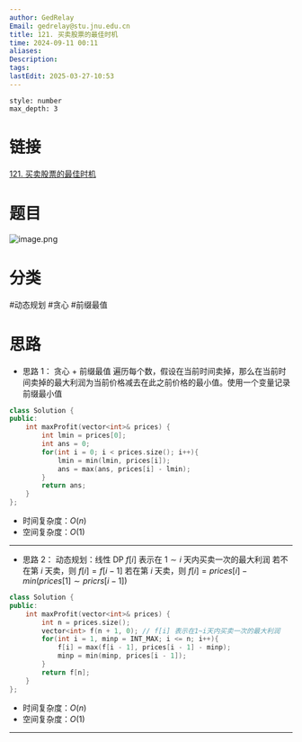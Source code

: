 ```yaml
---
author: GedRelay
Email: gedrelay@stu.jnu.edu.cn
title: 121. 买卖股票的最佳时机
time: 2024-09-11 00:11
aliases: 
Description: 
tags: 
lastEdit: 2025-03-27-10:53
---
```


```toc
style: number
max_depth: 3
```

# 链接
[121. 买卖股票的最佳时机](https://leetcode.cn/problems/best-time-to-buy-and-sell-stock/) 

# 题目
![image.png](https://ged-pic-bed.oss-cn-guangzhou.aliyuncs.com/img/202409110011005.png)


# 分类
#动态规划 #贪心 #前缀最值 

# 思路
- 思路 1：
贪心 + 前缀最值
遍历每个数，假设在当前时间卖掉，那么在当前时间卖掉的最大利润为当前价格减去在此之前价格的最小值。使用一个变量记录前缀最小值


```cpp
class Solution {
public:
    int maxProfit(vector<int>& prices) {
        int lmin = prices[0];
        int ans = 0;
        for(int i = 0; i < prices.size(); i++){
            lmin = min(lmin, prices[i]);
            ans = max(ans, prices[i] - lmin);
        }
        return ans;
    }
};
```


- 时间复杂度：${O\left( n \right)  }$ 
- 空间复杂度：${O\left( 1 \right)  }$ 


---

- 思路 2：
动态规划：线性 DP
$f[i]$ 表示在 $1\sim i$ 天内买卖一次的最大利润
若不在第 $i$ 天卖，则 $f[i] = f[i - 1]$ 
若在第 $i$ 天卖，则 $f[i] = prices[i] - min(prices[1] \sim  pricrs[i - 1])$  


```cpp
class Solution {
public:
    int maxProfit(vector<int>& prices) {
        int n = prices.size();
        vector<int> f(n + 1, 0); // f[i] 表示在1~i天内买卖一次的最大利润
        for(int i = 1, minp = INT_MAX; i <= n; i++){
	        f[i] = max(f[i - 1], prices[i - 1] - minp);
	        minp = min(minp, prices[i - 1]);
        }
        return f[n];
    }
};
```


- 时间复杂度：${O\left( n \right)  }$ 
- 空间复杂度：${O\left( 1 \right)  }$ 

---
